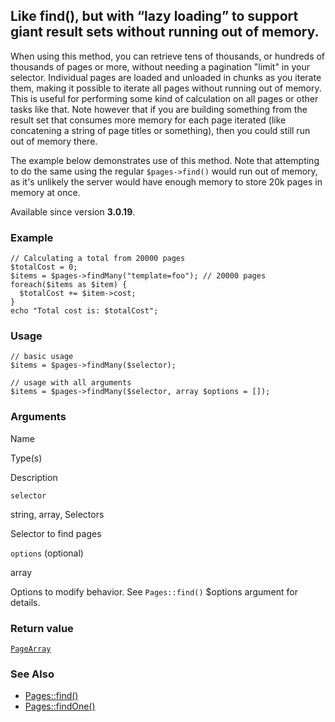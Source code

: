 Like find(), but with “lazy loading” to support giant result sets without running out of memory.
------------------------------------------------------------------------------------------------

When using this method, you can retrieve tens of thousands, or hundreds of thousands of pages or more, without needing a pagination "limit" in your selector. Individual pages are loaded and unloaded in chunks as you iterate them, making it possible to iterate all pages without running out of memory. This is useful for performing some kind of calculation on all pages or other tasks like that. Note however that if you are building something from the result set that consumes more memory for each page iterated (like concatening a string of page titles or something), then you could still run out of memory there.

The example below demonstrates use of this method. Note that attempting to do the same using the regular `$pages->find()` would run out of memory, as it's unlikely the server would have enough memory to store 20k pages in memory at once.

Available since version **3.0.19**.

### Example

    // Calculating a total from 20000 pages
    $totalCost = 0;
    $items = $pages->findMany("template=foo"); // 20000 pages
    foreach($items as $item) {
      $totalCost += $item->cost;
    }
    echo "Total cost is: $totalCost";

### Usage

    // basic usage
    $items = $pages->findMany($selector);
    
    // usage with all arguments
    $items = $pages->findMany($selector, array $options = []);

### Arguments

Name

Type(s)

Description

`selector`

string, array, Selectors

Selector to find pages

`options` (optional)

array

Options to modify behavior. See `Pages::find()` $options argument for details.

### Return value

[`PageArray`](/api/ref/page-array/)

### See Also

*   [Pages::find()](/api/ref/pages/find/)
*   [Pages::findOne()](/api/ref/pages/find-one/)

